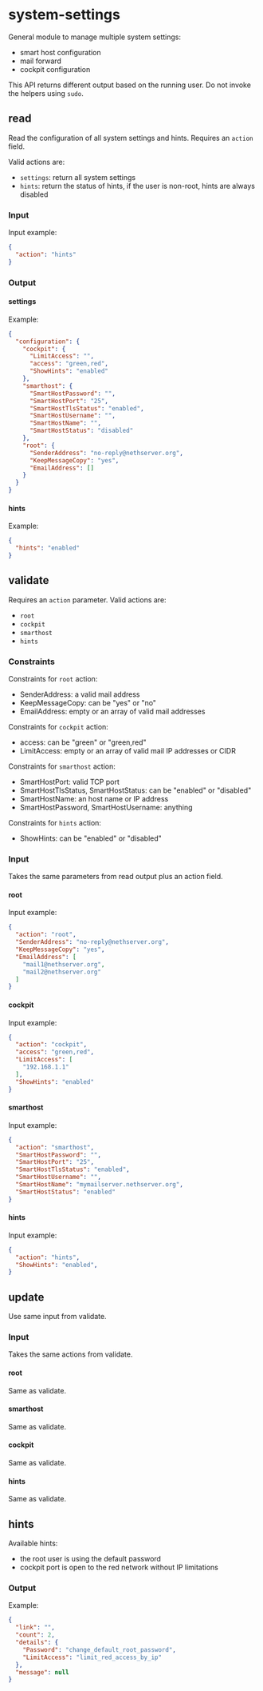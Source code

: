 # system-settings

General module to manage multiple system settings:

- smart host configuration
- mail forward
- cockpit configuration

This API returns different output based on the running user.
Do not invoke the helpers using `sudo`.

## read

Read the configuration of all system settings and hints.
Requires an `action` field.

Valid actions are:

- `settings`: return all system settings
- `hints`: return the status of hints, if the user is non-root, hints are always disabled

### Input

Input example:
```json
{
  "action": "hints"
}
```

### Output

#### settings

Example:
```json
{
  "configuration": {
    "cockpit": {
      "LimitAccess": "",
      "access": "green,red",
      "ShowHints": "enabled"
    },
    "smarthost": {
      "SmartHostPassword": "",
      "SmartHostPort": "25",
      "SmartHostTlsStatus": "enabled",
      "SmartHostUsername": "",
      "SmartHostName": "",
      "SmartHostStatus": "disabled"
    },
    "root": {
      "SenderAddress": "no-reply@nethserver.org",
      "KeepMessageCopy": "yes",
      "EmailAddress": []
    }
  }
}
```

#### hints

Example:
```json
{
  "hints": "enabled"
}
```

## validate

Requires an `action` parameter.
Valid actions are:

- `root`
- `cockpit`
- `smarthost`
- `hints`

### Constraints

Constraints for `root` action:

- SenderAddress: a valid mail address
- KeepMessageCopy: can be "yes" or "no"
- EmailAddress: empty or an array of valid mail addresses

Constraints for `cockpit` action:

- access: can be "green" or "green,red"
- LimitAccess: empty or an array of valid mail IP addresses or CIDR

Constraints for `smarthost` action:

- SmartHostPort: valid TCP port
- SmartHostTlsStatus, SmartHostStatus: can be "enabled" or "disabled"
- SmartHostName: an host name or IP address
- SmartHostPassword, SmartHostUsername: anything

Constraints for `hints` action:

- ShowHints: can be "enabled" or "disabled"


### Input

Takes the same parameters from read output plus an action field.

#### root

Input example:
```json
{
  "action": "root",
  "SenderAddress": "no-reply@nethserver.org",
  "KeepMessageCopy": "yes",
  "EmailAddress": [
    "mail1@nethserver.org",
    "mail2@nethserver.org"
  ]
}
```

#### cockpit

Input example:
```json
{
  "action": "cockpit",
  "access": "green,red",
  "LimitAccess": [
    "192.168.1.1"
  ],
  "ShowHints": "enabled"
}
```

#### smarthost

Input example:
```json
{
  "action": "smarthost",
  "SmartHostPassword": "",
  "SmartHostPort": "25",
  "SmartHostTlsStatus": "enabled",
  "SmartHostUsername": "",
  "SmartHostName": "mymailserver.nethserver.org",
  "SmartHostStatus": "enabled"
}
```

#### hints

Input example:
```json
{
  "action": "hints",
  "ShowHints": "enabled",
}
```

## update

Use same input from validate.

### Input

Takes the same actions from validate.

#### root

Same as validate.

#### smarthost

Same as validate.

#### cockpit

Same as validate.

#### hints

Same as validate.

## hints

Available hints:

- the root user is using the default password
- cockpit port is open to the red network without IP limitations

### Output

Example:
```json
{
  "link": "",
  "count": 2,
  "details": {
    "Password": "change_default_root_password",
    "LimitAccess": "limit_red_access_by_ip"
  },
  "message": null
}
```
